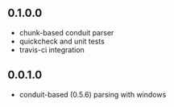 0.1.0.0
-------

- chunk-based conduit parser
- quickcheck and unit tests
- travis-ci integration

0.0.1.0
-------

- conduit-based (0.5.6) parsing with windows
